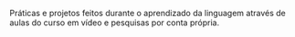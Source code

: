 Práticas e projetos feitos durante o aprendizado da linguagem através de aulas do curso em vídeo e pesquisas por conta própria.
